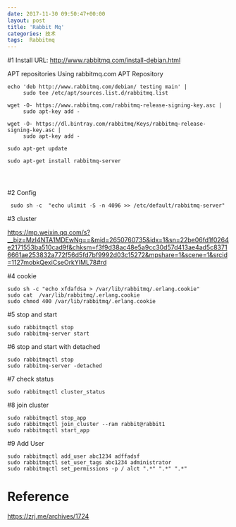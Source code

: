 ```yaml
---
date: 2017-11-30 09:50:47+00:00
layout: post
title: 'Rabbit Mq'
categories: 技术
tags:  Rabbitmq
---
```



#1 Install 
URL: http://www.rabbitmq.com/install-debian.html

APT repositories
Using rabbitmq.com APT Repository

```
echo 'deb http://www.rabbitmq.com/debian/ testing main' |
     sudo tee /etc/apt/sources.list.d/rabbitmq.list

wget -O- https://www.rabbitmq.com/rabbitmq-release-signing-key.asc |
     sudo apt-key add -

wget -O- https://dl.bintray.com/rabbitmq/Keys/rabbitmq-release-signing-key.asc |
     sudo apt-key add -

sudo apt-get update

sudo apt-get install rabbitmq-server

	 
	 
```

#2 Config

```
 sudo sh -c  "echo ulimit -S -n 4096 >> /etc/default/rabbitmq-server" 
```

#3 cluster

https://mp.weixin.qq.com/s?__biz=MzI4NTA1MDEwNg==&mid=2650760735&idx=1&sn=22be06fd1f0264e2171553ba510cad9f&chksm=f3f9d38ac48e5a9cc30d57d413ae4ad5c83716661ae253832a772f56d5fd7bf9992d03c15272&mpshare=1&scene=1&srcid=1127mobkQexiCseOrkYIML78#rd

#4 cookie

```
sudo sh -c "echo xfdafdsa > /var/lib/rabbitmq/.erlang.cookie"
sudo cat  /var/lib/rabbitmq/.erlang.cookie
sudo chmod 400 /var/lib/rabbitmq/.erlang.cookie 
```
#5 stop and start 
```
sudo rabbitmqctl stop
sudo rabbitmq-server start
```

#6 stop and start with detached 
```
sudo rabbitmqctl stop
sudo rabbitmq-server -detached
```

#7 check status
```
sudo rabbitmqctl cluster_status
```

#8 join cluster 
```
sudo rabbitmqctl stop_app
sudo rabbitmqctl join_cluster --ram rabbit@rabbit1
sudo rabbitmqctl start_app
```

#9 Add User
```
sudo rabbitmqctl add_user abc1234 adffadsf
sudo rabbitmqctl set_user_tags abc1234 administrator
sudo rabbitmqctl set_permissions -p / alct ".*" ".*" ".*"
```

# Reference 

https://zrj.me/archives/1724
